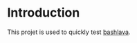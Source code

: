 # Introduction

This projet is used to quickly test [bashlava](https://github.com/firepress-org/bashlava).
